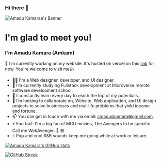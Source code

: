 ### Hi there 👋

![Amadu Kamaraa's Banner](https://user-images.githubusercontent.com/50941074/150499799-a9858e4f-c8e4-41ad-896d-5c7cff3c72a7.png)

# I'm glad to meet you!

### I'm Amadu Kamara (Amkam)

🔭 I’m currently working on my website. It's hosted on vercel on this [link](https://amkam-dev.vercel.app/) for now. You're welcome to visit me👍 
- 👨‍💻 I'm a Web designer, developer, and UI designer.
- 🌱 I’m currently studying Fullstack development at Microverse remote software development school.
- 🌲 I constantly learn every day to reach the top of my potentials.
- 👯 I’m looking to collaborate on, Website, Web application, and UI design projects to solve businesses and real-life problems that yield income and fortune.
- 📫 You can get in touch with me via email: amaduskamara@gmail.com.
- ⚡ Fun fact: I'm a big fan of MCU movies, The Avengers to be specific. Call me WebAvenger. 💪 😎
- 🎶 Pop and cool R&B sounds keep me going while at work or leisure.

[![Amadu Kamara's GitHub stats](https://github-readme-stats.vercel.app/api?username=amadukamara&show_icons=true&theme=calm)](https://github.com/amadukamara/github-readme-stats)

[![GitHub Streak](https://github-readme-streak-stats.herokuapp.com/?user=amadukamara&theme=calm)](https://github.com/amadukamara)
